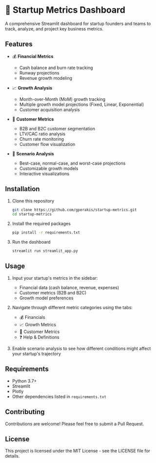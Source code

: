 # 🚀 Startup Metrics Dashboard

A comprehensive Streamlit dashboard for startup founders and teams to track, analyze, and project key business metrics.

## Features

- 💰 **Financial Metrics**
  - Cash balance and burn rate tracking
  - Runway projections
  - Revenue growth modeling

- 📈 **Growth Analysis**
  - Month-over-Month (MoM) growth tracking
  - Multiple growth model projections (Fixed, Linear, Exponential)
  - Customer acquisition analysis

- 👥 **Customer Metrics**
  - B2B and B2C customer segmentation
  - LTV/CAC ratio analysis
  - Churn rate monitoring
  - Customer flow visualization

- 🔄 **Scenario Analysis**
  - Best-case, normal-case, and worst-case projections
  - Customizable growth models
  - Interactive visualizations

## Installation

1. Clone this repository
   ```bash
   git clone https://github.com/gperakis/startup-metrics.git
   cd startup-metrics
   ```

2. Install the required packages
   ```bash
   pip install -r requirements.txt
   ```

3. Run the dashboard
   ```bash
   streamlit run streamlit_app.py
   ```

## Usage

1. Input your startup's metrics in the sidebar:
   - Financial data (cash balance, revenue, expenses)
   - Customer metrics (B2B and B2C)
   - Growth model preferences

2. Navigate through different metric categories using the tabs:
   - 💰 Financials
   - 📈 Growth Metrics
   - 👥 Customer Metrics
   - ❓ Help & Definitions

3. Enable scenario analysis to see how different conditions might affect your startup's trajectory

## Requirements

- Python 3.7+
- Streamlit
- Plotly
- Other dependencies listed in `requirements.txt`

## Contributing

Contributions are welcome! Please feel free to submit a Pull Request.

## License

This project is licensed under the MIT License - see the LICENSE file for details.

